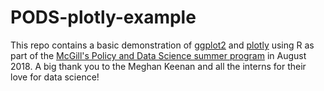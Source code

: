 # PODS-plotly-example
This repo contains a basic demonstration of [ggplot2](https://github.com/tidyverse/ggplot2) and [plotly](https://github.com/ropensci/plotly) using R as part of the [McGill's Policy and Data Science summer program](https://www.policyanddatascience.org/) in August 2018. A big thank you to the Meghan Keenan and all the interns for their love for data science!